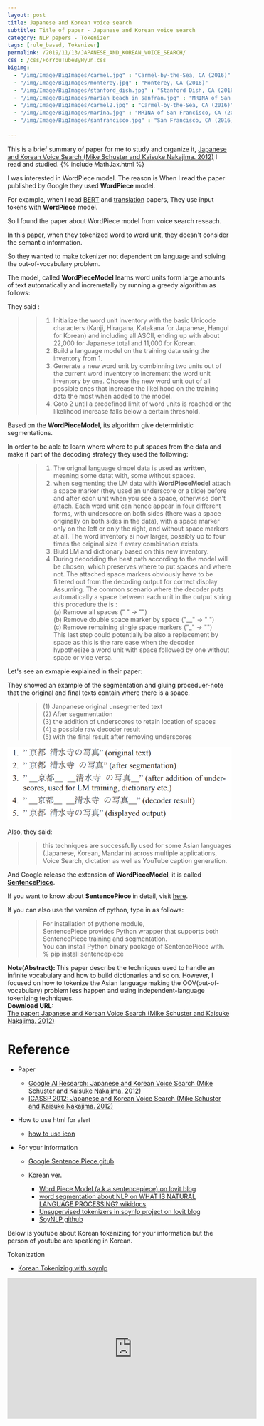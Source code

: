 ```yaml
---
layout: post
title: Japanese and Korean voice search
subtitle: Title of paper - Japanese and Korean voice search
category: NLP papers - Tokenizer
tags: [rule_based, Tokenizer]
permalink: /2019/11/13/JAPANESE_AND_KOREAN_VOICE_SEARCH/
css : /css/ForYouTubeByHyun.css
bigimg: 
  - "/img/Image/BigImages/carmel.jpg" : "Carmel-by-the-Sea, CA (2016)"
  - "/img/Image/BigImages/monterey.jpg" : "Monterey, CA (2016)"
  - "/img/Image/BigImages/stanford_dish.jpg" : "Stanford Dish, CA (2016)"
  - "/img/Image/BigImages/marian_beach_in_sanfran.jpg" : "MRINA of San Francisco, CA (2016)"
  - "/img/Image/BigImages/carmel2.jpg" : "Carmel-by-the-Sea, CA (2016)"
  - "/img/Image/BigImages/marina.jpg" : "MRINA of San Francisco, CA (2016)"
  - "/img/Image/BigImages/sanfrancisco.jpg" : "San Francisco, CA (2016)"
  
---
```


This is a brief summary of paper for me to study and organize it, [Japanese and Korean Voice Search (Mike Schuster and Kaisuke Nakajima. 2012)](https://ieeexplore.ieee.org/document/6289079) I read and studied. 
{% include MathJax.html %}

I was interested in WordPiece model. The reason is When I read the paper published by Google they used **WordPiece** model.

For example, when I read [BERT](https://arxiv.org/abs/1810.04805) and [translation](https://arxiv.org/abs/1609.08144) papers, They use input tokens with **WordPiece** model. 

So I found the paper about WordPiece model from voice search reseach. 

In this paper, when they tokenized word to word unit, they doesn't consider the semantic information.

So they wanted to make tokenizer not dependent on language and solving the out-of-vocabulary problem. 

The model, called **WordPieceModel** learns word units form large amounts of text automatically and incremetally by running a greedy algorithm as follows:

They said : 

>>1. Initialize the word unit inventory with the basic Unicode  characters (Kanji, Hiragana, Katakana for Japanese, Hangul for Korean) and including all ASCII, ending up with about 22,000 for Japanese total and 11,000 for Korean.  
>>2. Build a language model on the training data using the inventory from 1.   
>>3. Generate a new word unit by combinning two units out of the current word inventory to increment the word unit inventory by one. Choose  the new word unit out of all possible ones that increase the likelihood on the training data the most when added to the model.  
>>4. Goto 2 until a predefined limit of word units is reached or the likelihood increase falls below a certain threshold.

Based on the **WordPieceModel**, its algorithm give deterministic segmentations.

In order to be able to learn where where to put spaces from the data and make it part of the decoding strategy they used the following:

>>1. The orignal language dmoel data is used **as written**, meaning some datat with, some without spaces.
>>2. when segmenting the LM data with **WordPieceModel** attach a space marker (they used an underscore or a tilde) before and after each unit when you see a space, otherwise don't attach. Each word unit can hence appear in four different forms, with underscore on both sides (there was a space originally on both sides in the data), with a space marker only on the left or only the right, and without space markers at all. The word inventory si now larger, possibly up to four times the original size if every combination exists.  
>>3. Biuld LM and dictionary based on this new inventory.  
>>4. During decodding the best path according to the model will be chosen, which preserves where to put spaces and where not. The attached space markers obviously have to be filtered out from the decoding output for correct display Assuming. The common scenario where the decoder puts automatically a space between each unit in the output string this procedure the is :  
>>    (a) Remove all spaces (" " -> "")    
>>    (b) Remove double space marker by space ("\_\_" -> " ")   
>>    (c) Remove remaining single space markers ("\_" -> "")     
>>This last step could potentially be also a replacement by space as this is the rare case when the decoder hypothesize a word unit with space followed by one without space or vice versa.

Let's see an exmaple explained in their paper:

They showed an example of the segmentation and gluing proceduer-note that the original and final texts contain where there is a space.

>>(1) Janpanese original unsegmented text   
>>(2) After segementation   
>>(3) the addition of underscores to retain location of spaces   
>>(4) a possible raw decoder result    
>>(5) with the final result after removing underscores     

![(Mike Schuster and Kaisuke Nakajima. 2012)](/img/Image/NaturalLanguageProcessing/NLPLabs/Paper_Investigation/Tokenizer/2019-11-13-JAPANESE_AND_KOREAN_VOICE_SEARCH/WordPieceModel_example.PNG)

Also, they said:
>>this techniques are successfully used for some Asian languages (Japanese, Korean, Mandarin) across multiple applications, Voice Search, dictation as well as YouTube caption generation.  

And Google release the extension of **WordPieceModel**, it is called [**SentencePiece**](https://github.com/google/sentencepiece).

If you want to know about **SentencePiece** in detail, visit [here](https://github.com/google/sentencepiece).

If you can also use the version of python, type in as follows: 

>>For installation of pythone module,  
>>SentencePiece provides Python wrapper that supports both SentencePiece training and segmentation.   
>>You can install Python binary package of SentencePiece with.  
>> % pip install sentencepiece


<div class="alert alert-info" role="alert"><i class="fa fa-info-circle"></i> <b>Note(Abstract): </b>
This paper describe the techniques used to handle an infinite vocabulary and how to build dictionaries and so on. However, I focused on how to tokenize the Asian language making the OOV(out-of-vocabulary) problem less happen and using independent-language tokenizing techniques.
</div>
    
<div class="alert alert-success" role="alert"><i class="fa fa-paperclip fa-lg"></i> <b>Download URL: </b><br>
  <a href="https://ieeexplore.ieee.org/document/6289079">The paper: Japanese and Korean Voice Search (Mike Schuster and Kaisuke Nakajima. 2012)</a>
</div>

# Reference 

- Paper 
  - [Google AI Research: Japanese and Korean Voice Search (Mike Schuster and Kaisuke Nakajima. 2012)](https://ai.google/research/pubs/pub37842/)
  - [ICASSP 2012: Japanese and Korean Voice Search (Mike Schuster and Kaisuke Nakajima. 2012)](https://ieeexplore.ieee.org/document/6289079)
  
- How to use html for alert
  - [how to use icon](http://idratherbewriting.com/documentation-theme-jekyll/mydoc_icons.html)
    
- For your information
  - [Google Sentence Piece gitub](https://github.com/google/sentencepiece)
  
  - Korean ver.
    - [Word Piece Model (a.k.a sentencepiece) on lovit blog](https://lovit.github.io/nlp/2018/04/02/wpm/)
    - [word segmentation about NLP on WHAT IS NATURAL LANGUAGE PROCESSING? wikidocs](https://wikidocs.net/22592)
    - [Unsupervised tokenizers in soynlp project on lovit blog](https://lovit.github.io/nlp/2018/04/09/three_tokenizers_soynlp/)
    - [SoyNLP github](https://github.com/lovit/soynlp)

Below is youtube about Korean tokenizing for your information but the person of youtube are speaking in Korean. 

<div id="tutorial-section">

  <div id="tutorial-title">Tokenization</div>

  <ul class="nav nav-pills">
    <li class="active"><a data-toggle="tab" href="#refrigerator">Korean Tokenizing with soynlp</a></li>
  </ul>

  <div class="tab-content">
    <div id="refrigerator" class="tab-pane fade in active">
      <iframe width="560" height="315" src="https://www.youtube.com/embed/Vj55zaDvn4Q" frameborder="0" allowfullscreen></iframe>
    </div>
  </div>
</div>



























